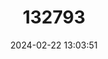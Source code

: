 ---
title: "132793"
category: "Epinephelus stoliczkae"
draft: false
date: 2024-02-22 13:03:51
languages:
  Spanish; Castilian: ["Mero Hombrero"]
  French: ["Merou epaulette"]
  English: ["Epaulet Grouper"]
---